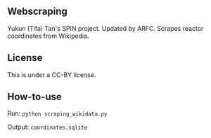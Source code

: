 ## Webscraping

Yukun (Tifa) Tan's SPIN project.
Updated by ARFC.
Scrapes reactor coordinates from Wikipedia.


## License

This is under a CC-BY license. 


## How-to-use

Run:
`python scraping_wikidata.py`

Output:
`coordinates.sqlite`